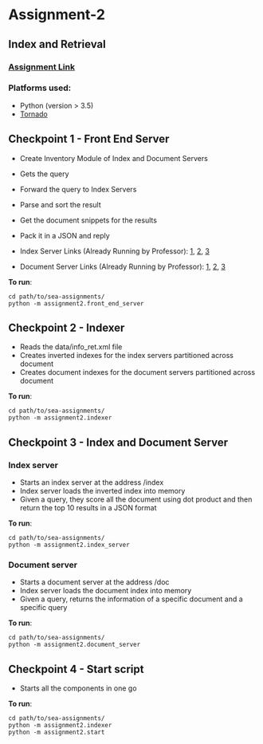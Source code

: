 # Assignment-2
## Index and Retrieval

### [Assignment Link](http://cs.nyu.edu/courses/spring17/CSCI-GA.3033-006/assignment2.html)

### Platforms used:
* Python (version > 3.5)
* [Tornado](http://www.tornadoweb.org/en/stable/)

## Checkpoint 1 - Front End Server

* Create Inventory Module of Index and Document Servers
* Gets the query
* Forward the query to Index Servers
* Parse and sort the result
* Get the document snippets for the results
* Pack it in a JSON and reply

* Index Server Links (Already Running by Professor): [1](http://linserv2.cims.nyu.edu:35315/index?q=personalized), [2](http://linserv2.cims.nyu.edu:35316/index?q=personalized), [3](http://linserv2.cims.nyu.edu:35317/index?q=personalized)
* Document Server Links (Already Running by Professor): [1](http://linserv2.cims.nyu.edu:35318/doc?id=414&q=personalized), [2](http://linserv2.cims.nyu.edu:35319/doc?id=709&q=personalized), [3](http://linserv2.cims.nyu.edu:35320/doc?id=674&q=personalized)

**To run**: 
```
cd path/to/sea-assignments/ 
python -m assignment2.front_end_server
```

## Checkpoint 2 - Indexer

* Reads the data/info_ret.xml file
* Creates inverted indexes for the index servers partitioned across document
* Creates document indexes for the document servers partitioned across document

**To run**:
```
cd path/to/sea-assignments/ 
python -m assignment2.indexer
```

## Checkpoint 3 - Index and Document Server

### Index server
* Starts an index server at the address /index
* Index server loads the inverted index into memory
* Given a query, they score all the document using dot product and then return the top 10 results in a JSON format

**To run**:
```
cd path/to/sea-assignments/ 
python -m assignment2.index_server
```

### Document server
* Starts a document server at the address /doc
* Index server loads the document index into memory
* Given a query, returns the information of a specific document and a specific query

**To run**:
```
cd path/to/sea-assignments/ 
python -m assignment2.document_server
```

## Checkpoint 4 - Start script

* Starts all the components in one go

**To run**:
```
cd path/to/sea-assignments/ 
python -m assignment2.indexer
python -m assignment2.start
```